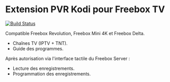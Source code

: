 # Extension PVR Kodi pour Freebox TV

[![Build Status](https://travis-ci.org/aassif/pvr.freebox.svg?branch=Matrix)](https://travis-ci.org/aassif/pvr.freebox)

Compatible Freebox Revolution, Freebox Mini 4K et Freebox Delta.

- Chaînes TV (IPTV + TNT).
- Guide des programmes.

Après autorisation via l'interface tactile du Freebox Server :

- Lecture des enregistrements.
- Programmation des enregistrements.

